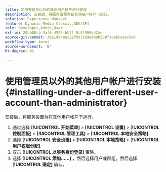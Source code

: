 ```yaml
---
title: 使用管理员以外的其他用户帐户进行安装
description: 安装后，将服务设置为在其他用户帐户下运行。
solution: Experience Manager
feature: Dynamic Media Classic,SDK/API
role: Developer,Admin,User
exl-id: 20bb00cb-3af6-4573-bbff-8c4f984ed2ae
source-git-commit: 3be1d948ac22f907169ef09b509f1cebceaec5c4
workflow-type: tm+mt
source-wordcount: '0'
ht-degree: 0%

---
```


# 使用管理员以外的其他用户帐户进行安装{#installing-under-a-different-user-account-than-administrator}

安装后，将服务设置为在其他用户帐户下运行。

1. 通过选择 **[!UICONTROL 开始菜单]** > **[!UICONTROL 设置]** > **[!UICONTROL 控制面板]** > **[!UICONTROL 管理工具]** > **[!UICONTROL 本地安全策略]**.
1. 选择 **[!UICONTROL 安全设置]** > **[!UICONTROL 本地策略]** > **[!UICONTROL 用户权限分配]**.
1. 双击 **[!UICONTROL 以服务身份登录]** 策略。
1. 选择 **[!UICONTROL 添加……]** ，然后选择用户或群组，然后选择 **[!UICONTROL 确定]** 确认。
